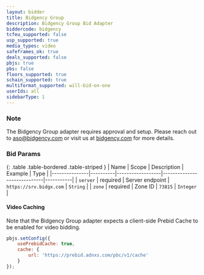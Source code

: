 ```yaml
---
layout: bidder
title: Bidgency Group
description: Bidgency Group Bid Adapter
biddercode: bidgency
tcfeu_supported: false
usp_supported: true
media_types: video
safeframes_ok: true
deals_supported: false
pbjs: true
pbs: false
floors_supported: true
schain_supported: true
multiformat_supported: will-bid-on-one
userIds: all
sidebarType: 1
---
```

### Note

The Bidgency Group adapter requires approval and setup. Please reach out to <aso@bidgency.com> or visit us at [bidgency.com](https://bidgency.com) for more details.

### Bid Params

{: .table .table-bordered .table-striped }
| Name          | Scope    | Description      | Example                     | Type      |
|---------------|----------|------------------|-----------------------------|-----------|
| `server`      | required | Server endpoint  | `https://srv.bidgx.com`     | `String`  |
| `zone`        | required | Zone ID          | `73815`                     | `Integer` |

#### Video Caching

Note that the Bidgency Group adapter expects a client-side Prebid Cache to be enabled for video bidding.

```js
pbjs.setConfig({
    usePrebidCache: true,
    cache: {
        url: 'https://prebid.adnxs.com/pbc/v1/cache'
    }
});
```
